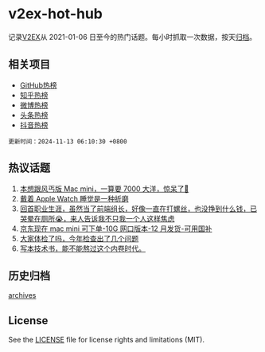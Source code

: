 # v2ex-hot-hub

 记录[V2EX](https://www.v2ex.com/)从 2021-01-06 日至今的热门话题。每小时抓取一次数据，按天[归档](archives)。
 
 ## 相关项目

- [GitHub热榜](https://github.com/lonnyzhang423/github-hot-hub)
- [知乎热榜](https://github.com/lonnyzhang423/zhihu-hot-hub)
- [微博热榜](https://github.com/lonnyzhang423/weibo-hot-hub)
- [头条热榜](https://github.com/lonnyzhang423/toutiao-hot-hub)
- [抖音热榜](https://github.com/lonnyzhang423/douyin-hot-hub)


 `更新时间：2024-11-13 06:10:30 +0800`

## 热议话题

1. [本想跟风丐版 Mac mini，一算要 7000 大洋，惊呆了🤯](https://www.v2ex.com/t/1088757)
1. [戴着 Apple Watch 睡觉是一种折磨](https://www.v2ex.com/t/1088829)
1. [回首职业生涯，虽然当了前端组长，好像一直在打螺丝，也没挣到什么钱，已哭晕在厕所😭，来人告诉我不只我一个人这样焦虑](https://www.v2ex.com/t/1088737)
1. [京东现在 mac mini 可下单-10G 网口版本-12 月发货-可用国补](https://www.v2ex.com/t/1088736)
1. [大家体检了吗，今年检查出了几个问题](https://www.v2ex.com/t/1088742)
1. [写本技术书，能不能熬过这个内卷时代。](https://www.v2ex.com/t/1088814)

## 历史归档

[archives](archives)

## License

See the [LICENSE](LICENSE) file for license rights and limitations (MIT).
